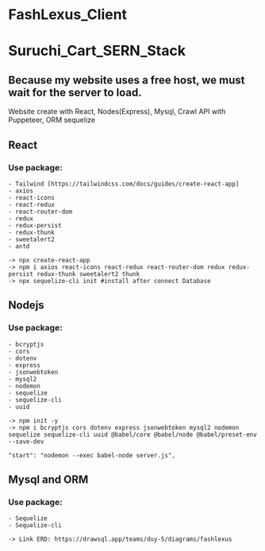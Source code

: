 # FashLexus_Client
# Suruchi_Cart_SERN_Stack
## Because my website uses a free host, we must wait for the server to load.

Website create with React, Nodes(Express), Mysql, Crawl API with Puppeteer, ORM sequelize

## React

### Use package:

    - Tailwind [https://tailwindcss.com/docs/guides/create-react-app]
    - axios
    - react-icons
    - react-redux
    - react-router-dom
    - redux
    - redux-persist
    - redux-thunk
    - sweetalert2
    - antd

    -> npx create-react-app
    -> npm i axios react-icons react-redux react-router-dom redux redux-persist redux-thunk sweetalert2 thunk
    -> npx sequelize-cli init #install after connect Database

## Nodejs

### Use package:

    - bcryptjs
    - cors
    - dotenv
    - express
    - jsonwebtoken
    - mysql2
    - nodemon
    - sequelize
    - sequelize-cli
    - uuid

    -> npm init -y
    -> npm i bcryptjs cors dotenv express jsonwebtoken mysql2 nodemon sequelize sequelize-cli uuid @babel/core @babel/node @babel/preset-env --save-dev

    "start": "nodemon --exec babel-node server.js",

## Mysql and ORM

### Use package:

    - Sequelize
    - Sequelize-cli

    -> Link ERD: https://drawsql.app/teams/duy-5/diagrams/fashlexus

